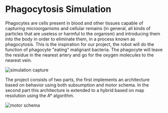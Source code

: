 # Phagocytosis Simulation
Phagocytes are cells present in blood and other tissues capable of capturing microorganisms and cellular remains (in general, all kinds of particles that are useless or harmful to the organism) and introducing them into the body in order to eliminate them, in a process known as phagocytosis. This is the inspiration for our project, the robot will do the function of phagocyte "eating" malignant bacteria. The phagocyte will leave the residue in the nearest artery and go for the oxygen molecules to the nearest vein. 

![simulation capture](https://edu-quiroga.neocities.org/frame0012-2.jpg)

The project consists of two parts, the first implements an architecture based on behavior using both subsumption and motor schema. In the second part this architecture is extended to a hybrid based on map resolution using the A* algorithm.


![motor schema](https://edu-quiroga.neocities.org/IRIN%20Diagrama.jpeg)

